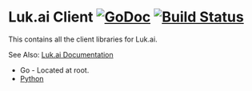 # Luk.ai Client [![GoDoc](https://godoc.org/github.com/luk-ai/lukai?status.svg)](https://godoc.org/github.com/luk-ai/lukai) [![Build Status](https://travis-ci.org/luk-ai/lukai.svg?branch=master)](https://travis-ci.org/luk-ai/lukai)

This contains all the client libraries for Luk.ai.

See Also: [Luk.ai Documentation](https://github.com/luk-ai/docs)

* Go - Located at root.
* [Python](py/lukai/)
